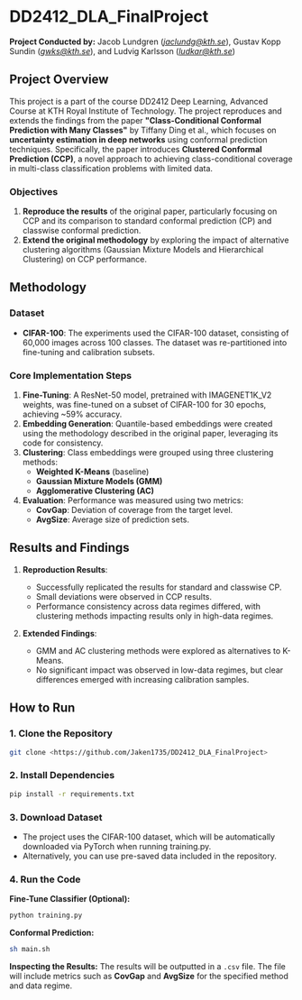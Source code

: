 # DD2412_DLA_FinalProject

**Project Conducted by:** Jacob Lundgren (*jaclundg@kth.se*), Gustav Kopp Sundin (*gwks@kth.se*), and Ludvig Karlsson (*ludkar@kth.se*)

## Project Overview

This project is a part of the course DD2412 Deep Learning, Advanced Course at KTH Royal Institute of Technology. The project reproduces and extends the findings from the paper **"Class-Conditional Conformal Prediction with Many Classes"** by Tiffany Ding et al., which focuses on **uncertainty estimation in deep networks** using conformal prediction techniques. Specifically, the paper introduces **Clustered Conformal Prediction (CCP)**, a novel approach to achieving class-conditional coverage in multi-class classification problems with limited data.

### Objectives
1. **Reproduce the results** of the original paper, particularly focusing on CCP and its comparison to standard conformal prediction (CP) and classwise conformal prediction.
2. **Extend the original methodology** by exploring the impact of alternative clustering algorithms (Gaussian Mixture Models and Hierarchical Clustering) on CCP performance.

## Methodology

### Dataset
- **CIFAR-100**: The experiments used the CIFAR-100 dataset, consisting of 60,000 images across 100 classes. The dataset was re-partitioned into fine-tuning and calibration subsets.

### Core Implementation Steps
1. **Fine-Tuning**: A ResNet-50 model, pretrained with IMAGENET1K_V2 weights, was fine-tuned on a subset of CIFAR-100 for 30 epochs, achieving ~59% accuracy.
2. **Embedding Generation**: Quantile-based embeddings were created using the methodology described in the original paper, leveraging its code for consistency.
3. **Clustering**: Class embeddings were grouped using three clustering methods:
   - **Weighted K-Means** (baseline)
   - **Gaussian Mixture Models (GMM)**
   - **Agglomerative Clustering (AC)**
4. **Evaluation**: Performance was measured using two metrics:
   - **CovGap**: Deviation of coverage from the target level.
   - **AvgSize**: Average size of prediction sets.
  
## Results and Findings

1. **Reproduction Results**:
   - Successfully replicated the results for standard and classwise CP.
   - Small deviations were observed in CCP results.
   - Performance consistency across data regimes differed, with clustering methods impacting results only in high-data regimes.

2. **Extended Findings**:
   - GMM and AC clustering methods were explored as alternatives to K-Means.
   - No significant impact was observed in low-data regimes, but clear differences emerged with increasing calibration samples.

## How to Run
### 1. Clone the Repository
```bash
git clone <https://github.com/Jaken1735/DD2412_DLA_FinalProject>
```

### 2. Install Dependencies
```bash
pip install -r requirements.txt
```

### 3. Download Dataset

- The project uses the CIFAR-100 dataset, which will be automatically downloaded via PyTorch when running training.py.
- Alternatively, you can use pre-saved data included in the repository.

### 4. Run the Code
**Fine-Tune Classifier (Optional):**
```bash
python training.py
```

**Conformal Prediction:**
```bash
sh main.sh
```

**Inspecting the Results:**
The results will be outputted in a `.csv` file. The file will include metrics such as **CovGap** and **AvgSize** for the specified method and data regime.
